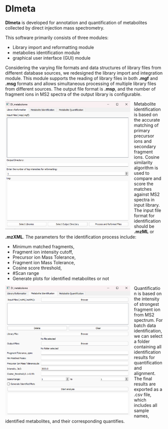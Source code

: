 # DImeta

**DImeta** is developed for annotation and quantification of metabolites collected by direct injection mass spectrometry. 

This software primarily consists of three modules: 
-   Library import and reformatting module
-   metabolies identification module
-   graphical user interface (GUI) module

Considering the varying file formats and data structures of library files from different database sources, we redesigned the library import and integration module. This module supports the reading of library files in both **.mgf** and **.msg** formats and allows simultaneous processing of multiple library files from different sources. The output file format is **.msp**, and the number of fragment ions in MS2 spectra of the output library is configurable.

<img src="images/Picture1.png" alt="Workflow Diagram" style="float: left; margin-right: 12px;" width="400">

Metabolite identification is based on the accurate matching of primary precursor ions and secondary fragment ions. Cosine similarity algorithm is used to compare and score the matches against MS2 spectra in input library. The input file format for identification should be **.mzML** or **.mzXML**. The parameters for the identification process include: 
-  Minimum matched fragments, 
-  Fragment ion intensity cutoff, 
-  Precursor ion Mass Tolerance, 
-  Fragment ion Mass Tolerance, 
-  Cosine score threshold, 
-  #Scan range
-  Generate plots for identified metabolites or not

<img src="images/Picture2.png" alt="Workflow Diagram" style="float: left; margin-right: 12px;" width="400">

Quantification is based on the intensity of strongest fragment ion from MS2 spectrum. For batch data identification, we can select a folder containing all identification results for quantification and alignment. The final results are exported as a .csv file, which includes all sample names, identified metabolites, and their corresponding quantifies.

